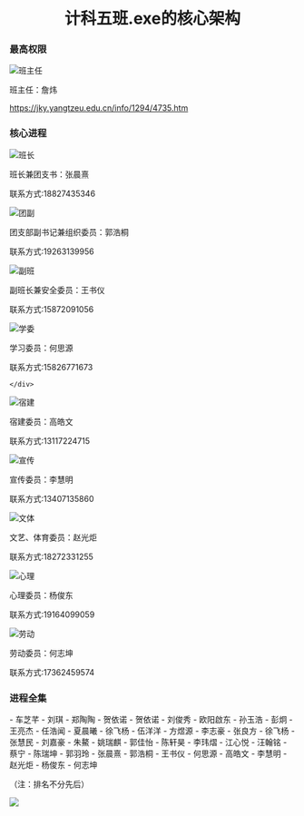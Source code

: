 <h1 style="text-align:center;font-weight:bold">计科五班.exe的核心架构</h1>
<h3 style="font-weight:bold;">最高权限</h3>
<div class="person-card">
    <div class="person-image">
        <img src="../../images/l/l3.png" alt="班主任">
    </div>
    <div class="person-info">
        <p>班主任：詹炜</p>
        <div class="thelink">
            <a href="https://jky.yangtzeu.edu.cn/info/1294/4735.htm">https://jky.yangtzeu.edu.cn/info/1294/4735.htm</a>
        </div>
    </div>
</div>
<h3 style="font-weight:bold;">核心进程</h3>
<div class="person-card">
    <div class="person-image">
        <img src="../../images/l/l1.png" alt="班长">
    </div>
    <div class="person-info">
        <p>班长兼团支书：张晨熹</p>
        <p>联系方式:18827435346</p>
    </div>
</div>
<div class="person-card">
    <div class="person-image">
        <img src="../../images/l/l2.png" alt="团副">
    </div>
    <div class="person-info">
        <p>团支部副书记兼组织委员：郭浩桐</p>
        <p>联系方式:19263139956</p>
    </div>
</div>
<div class="person-card">
    <div class="person-image">
        <img src="../../images/l/l10.png" alt="副班">
    </div>
    <div class="person-info">
        <p>副班长兼安全委员：王书仪</p>
        <p>联系方式:15872091056</p>
    </div>
</div>
<div class="person-card">
    <div class="person-image">
        <img src="../../images/l/l4.png" alt="学委">
    </div>
    <div class="person-info">
        <p>学习委员：何思源</p>
        <p>联系方式:15826771673</p>

    </div>
</div>
<div class="person-card">
    <div class="person-image">
        <img src="../../images/l/l5.png" alt="宿建">
    </div>
    <div class="person-info">
        <p>宿建委员：高皓文</p>
        <p>联系方式:13117224715</p>
    </div>
</div>
<div class="person-card">
    <div class="person-image">
        <img src="../../images/l/l6.png" alt="宣传">
    </div>
    <div class="person-info">
        <p>宣传委员：李慧明</p>
        <p>联系方式:13407135860</p>
    </div>
</div>
<div class="person-card">
    <div class="person-image">
        <img src="../../images/l/l7.png" alt="文体">
    </div>
    <div class="person-info">
        <p>文艺、体育委员：赵光炬</p>
        <p>联系方式:18272331255</p>
    </div>
</div>
<div class="person-card">
    <div class="person-image">
        <img src="../../images/l/l8.png" alt="心理">
    </div>
    <div class="person-info">
        <p>心理委员：杨俊东</p>
        <p>联系方式:19164099059</p>
    </div>
</div>
<div class="person-card">
    <div class="person-image">
        <img src="../../images/l/l9.png" alt="劳动">
    </div>
    <div class="person-info">
        <p>劳动委员：何志坤</p>
        <p>联系方式:17362459574</p>
    </div>
</div>
<h3 style="font-weight:bold;">进程全集</h3>
<div class="grid cards" markdown>
- 车芝芊 
- 刘琪
- 郑陶陶
- 贺依诺
- 贺依诺
- 刘俊秀
- 欧阳啟东
- 孙玉浩
- 彭炯
- 王亮杰
- 任浩闻
- 夏晨曦
- 徐飞杨
- 伍洋洋
- 方煜源
- 李志豪
- 张良方
- 徐飞杨
- 张慧民 
- 刘嘉豪 
- 朱鰲  
- 姚瑞麒 
- 郭佳怡 
- 陈轩昊 
- 李玮熠 
- 江心悦 
- 汪翰铭 
- 蔡宁 
- 陈瑞坤 
- 郭羽玲
- 张晨熹 
- 郭浩桐 
- 王书仪 
- 何思源 
- 高皓文 
- 李慧明 
- 赵光炬 
- 杨俊东 
- 何志坤 
</div>

<div class="rank">
    <p>（注：排名不分先后）</p>
</div>
<div class="mascot">
    <img src="../../images/littleprince10.png">
</div>